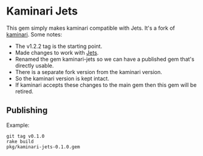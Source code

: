# Kaminari Jets

This gem simply makes kaminari compatible with Jets. It's a fork of [kaminari](https://github.com/kaminari/kaminari). Some notes:

* The v1.2.2 tag is the starting point.
* Made changes to work with [Jets](https://rubyonjets.com).
* Renamed the gem kaminari-jets so we can have a published gem that's directly usable.
* There is a separate fork version from the kaminari version.
* So the kaminari version is kept intact.
* If kaminari accepts these changes to the main gem then this gem will be retired.

## Publishing

Example:

    git tag v0.1.0
    rake build
    pkg/kaminari-jets-0.1.0.gem

